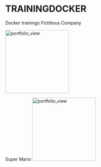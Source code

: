 # TRAININGDOCKER
Docker trainings
Fictitious Company 

<img width="200" alt="portfolio_view" src="https://supermariorun.com/assets/img/hero/hero_chara_mario_pc.png">

Super Mario 
<img width="200" alt="portfolio_view" src="https://cdn02.nintendo-europe.com/media/images/10_share_images/portals_3/H2x1_SuperMario_Hub_image1600w.jpg">



